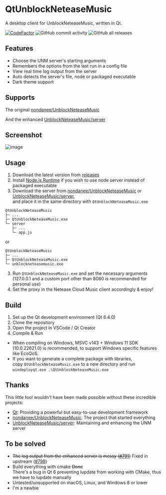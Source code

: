 # QtUnblockNeteaseMusic
 A desktop client for UnblockNeteaseMusic, written in Qt.

[![CodeFactor](https://www.codefactor.io/repository/github/frzmtrsprt/qtunblockneteasemusic/badge)](https://www.codefactor.io/repository/github/frzmtrsprt/qtunblockneteasemusic)
![GitHub commit activity](https://img.shields.io/github/commit-activity/m/FrzMtrsprt/QtUnblockNeteaseMusic)
![GitHub all releases](https://img.shields.io/github/downloads/FrzMtrsprt/QtUnblockNeteaseMusic/total)


## Features
- Choose the UNM server's starting arguments
- Remembers the options from the last run in a config file
- View real time log output from the server
- Auto detects the server's file, node or packaged executable
- Dark theme support

## Supports
The original [nondanee/UnblockNeteaseMusic](https://github.com/nondanee/UnblockNeteaseMusic)

And the enhanced [UnblockNeteaseMusic/server](https://github.com/UnblockNeteaseMusic/server)

## Screenshot
![image](https://github.com/FrzMtrsprt/QtUnblockNeteaseMusic/blob/main/screenshot.png)

## Usage
1. Download the latest version from [releases](https://github.com/FrzMtrsprt/QtUnblockNeteaseMusic/releases)
2. Install [Node.js Runtime](https://nodejs.org/en/download/current/) if you wish to use node server instead of packaged executable
3. Download the server from [nondanee/UnblockNeteaseMusic](https://github.com/nondanee/UnblockNeteaseMusic) or [UnblockNeteaseMusic/server](https://github.com/UnblockNeteaseMusic/server),  
and place it in the same directory with `QtUnblockNeteaseMusic.exe`
```
QtUnblockNeteaseMusic  
├─ ...  
├─ QtUnblockNeteaseMusic.exe  
└─ server  
   ├─ ...  
   └─ app.js
```
or
```
QtUnblockNeteaseMusic  
├─ ...  
├─ QtUnblockNeteaseMusic.exe  
└─ unblockneteasemusic.exe
```
3. Run `QtUnblockNeteaseMusic.exe` and set the necessary arguments  
(127.0.0.1 and a custom port other than 8080 is recommended for personal use)
5. Set the proxy in the Netease Cloud Music client accordingly & enjoy!

## Build
1. Set up the Qt development environment (Qt 6.4.0)
2. Clone the repository
3. Open the project in VSCode / Qt Creator
4. Compile & Run
- When compiling on Windows, MSVC v143 + Windows 11 SDK (10.0.22621.0) is recommended, to support Windows specific features like EcoQoS.
- If you want to generate a complete package with libraries,  
  copy `QtUnblockNeteaseMusic.exe` to a new directory and run `windeployqt.exe .\QtUnblockNeteaseMusic.exe`

## Thanks
This little tool wouldn't have been made possible without these incredible projects:
- [Qt](https://github.com/qt): Providing a powerful but easy-to-use development framework
- [nondanee/UnblockNeteaseMusic](https://github.com/nondanee/UnblockNeteaseMusic): The project that started everything
- [UnblockNeteaseMusic/server](https://github.com/UnblockNeteaseMusic/server): Maintaining and enhancing the UNM server

## To be solved
- ~~The log output from the enhanced server is messy ([#791](https://github.com/UnblockNeteaseMusic/server/issues/791))~~ Fixed in upstream ([#798](https://github.com/UnblockNeteaseMusic/server/pull/798))
- Build everything with cmake ~~Done~~  
  There's a bug in Qt 6 preventing lupdate from working with CMake, thus we have to lupdate manually
- Untested/unsupported on macOS, Linux, and Windows 8 or lower
- I'm a newbie
